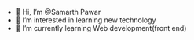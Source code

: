- 👋 Hi, I’m @Samarth Pawar
- 👀 I’m interested in learning new technology 
- 🌱 I’m currently learning Web development(front end)



